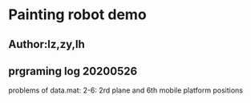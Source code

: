 # Painting robot demo  


## Author:lz,zy,lh


## prgraming log 20200526
problems of data.mat:
2-6: 2rd plane and 6th mobile platform positions 

















